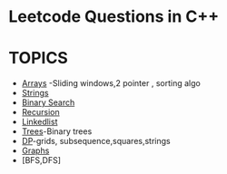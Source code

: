 # Leetcode Questions in C++
# TOPICS
- [Arrays](#arrays) -Sliding windows,2 pointer , sorting algo
- [Strings](#strings)
- [Binary Search](#binary-search)
- [Recursion](#recursion)
- [Linkedlist](#linkedlist)
- [Trees](#trees)-Binary trees
- [DP](#dp)-grids, subsequence,squares,strings
- [Graphs](#graphs)
- [BFS,DFS]

